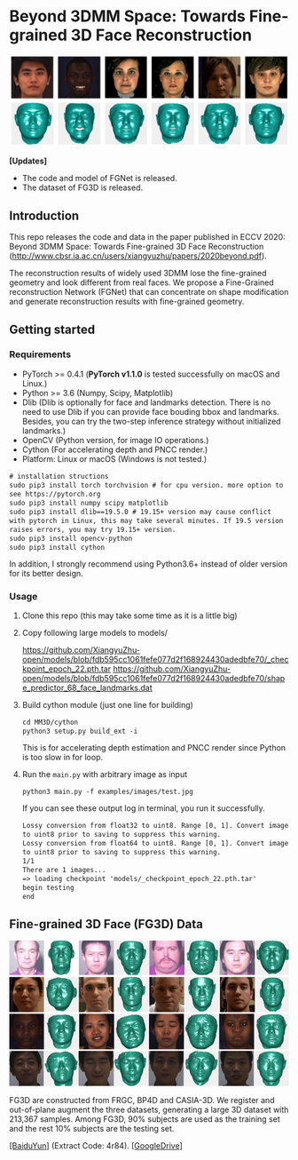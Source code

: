 # Beyond 3DMM Space: Towards Fine-grained 3D Face Reconstruction

<p align="center">
  <img src="images/fig-briefview.png" alt="demo" width="800px">
</p>


**\[Updates\]**
 - The code and model of FGNet is released.
 - The dataset of FG3D is released.

## Introduction
This repo releases the code and data in the paper published in ECCV 2020: Beyond 3DMM Space: Towards Fine-grained 3D Face Reconstruction (http://www.cbsr.ia.ac.cn/users/xiangyuzhu/papers/2020beyond.pdf). 

The reconstruction results of widely used 3DMM lose the fine-grained geometry and look different from real faces. We propose a Fine-Grained reconstruction Network (FGNet) that can concentrate on shape modification and generate reconstruction results with fine-grained geometry. 

## Getting started
### Requirements
 - PyTorch >= 0.4.1 (**PyTorch v1.1.0** is tested successfully on macOS and Linux.)
 - Python >= 3.6 (Numpy, Scipy, Matplotlib)
 - Dlib (Dlib is optionally for face and landmarks detection. There is no need to use Dlib if you can provide face bouding bbox and landmarks. Besides, you can try the two-step inference strategy without initialized landmarks.)
 - OpenCV (Python version, for image IO operations.)
 - Cython (For accelerating depth and PNCC render.)
 - Platform: Linux or macOS (Windows is not tested.)

 ```
 # installation structions
 sudo pip3 install torch torchvision # for cpu version. more option to see https://pytorch.org
 sudo pip3 install numpy scipy matplotlib
 sudo pip3 install dlib==19.5.0 # 19.15+ version may cause conflict with pytorch in Linux, this may take several minutes. If 19.5 version raises errors, you may try 19.15+ version.
 sudo pip3 install opencv-python
 sudo pip3 install cython
 ```

In addition, I strongly recommend using Python3.6+ instead of older version for its better design.

### Usage

1. Clone this repo (this may take some time as it is a little big)

2. Copy following large models to models/

   https://github.com/XiangyuZhu-open/models/blob/fdb595cc1061fefe077d2f168924430adedbfe70/_checkpoint_epoch_22.pth.tar
   https://github.com/XiangyuZhu-open/models/blob/fdb595cc1061fefe077d2f168924430adedbfe70/shape_predictor_68_face_landmarks.dat

3. Build cython module (just one line for building)
   ```
   cd MM3D/cython
   python3 setup.py build_ext -i
   ```
   This is for accelerating depth estimation and PNCC render since Python is too slow in for loop.
   
    
4. Run the `main.py` with arbitrary image as input
    ```
    python3 main.py -f examples/images/test.jpg
    ```
    If you can see these output log in terminal, you run it successfully.
    ```
	Lossy conversion from float32 to uint8. Range [0, 1]. Convert image to uint8 prior to saving to suppress this warning.
	Lossy conversion from float64 to uint8. Range [0, 1]. Convert image to uint8 prior to saving to suppress this warning.
	1/1
	There are 1 images...
	=> loading checkpoint 'models/_checkpoint_epoch_22.pth.tar'
	begin testing
	end
    ```


## Fine-grained 3D Face (FG3D) Data
<p align="center">
  <img src="images/fig-fg3d.png" alt="FG3D" width="550px">
</p>

FG3D are constructed from FRGC, BP4D and CASIA-3D. We register and out-of-plane augment the three datasets, generating a large 3D dataset with 213,367 samples. Among FG3D, 90% subjects are used as the training set and the rest 10\% subjects are the testing set. 

[[BaiduYun]](https://pan.baidu.com/s/1ruqOXBljZowUxGSLg9HMiQ) (Extract Code: 4r84). [[GoogleDrive]](https://drive.google.com/drive/folders/1zmyekrHABO-eykloxM1z0TRiXTm7oM3r?usp=sharing)
